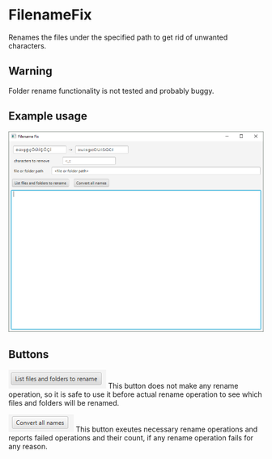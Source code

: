 # FilenameFix
Renames the files under the specified path to get rid of unwanted characters.

## Warning
Folder rename functionality is not tested and probably buggy.

## Example usage
![example usage](screenshots/example_usage.png)

## Buttons
![list button](screenshots/list_button.png)
This button does not make any rename operation, so it is safe to use it before actual rename operation to see which files and folders will be renamed.

![operation button](screenshots/operation_button.png)
This button exeutes necessary rename operations and reports failed operations and their count, if any rename operation fails for any reason.
